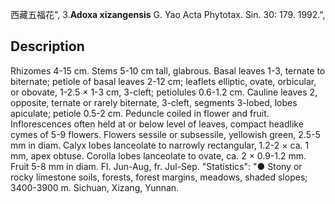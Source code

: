 西藏五福花",
3.**Adoxa xizangensis** G. Yao Acta Phytotax. Sin. 30: 179. 1992.",

## Description
Rhizomes 4-15 cm. Stems 5-10 cm tall, glabrous. Basal leaves 1-3, ternate to biternate; petiole of basal leaves 2-12 cm; leaflets elliptic, ovate, orbicular, or obovate, 1-2.5 × 1-3 cm, 3-cleft; petiolules 0.6-1.2 cm. Cauline leaves 2, opposite, ternate or rarely biternate, 3-cleft, segments 3-lobed, lobes apiculate; petiole 0.5-2 cm. Peduncle coiled in flower and fruit. Inflorescences often held at or below level of leaves, compact headlike cymes of 5-9 flowers. Flowers sessile or subsessile, yellowish green, 2.5-5 mm in diam. Calyx lobes lanceolate to narrowly rectangular, 1.2-2 × ca. 1 mm, apex obtuse. Corolla lobes lanceolate to ovate, ca. 2 × 0.9-1.2 mm. Fruit 5-8 mm in diam. Fl. Jun-Aug, fr. Jul-Sep.
  "Statistics": "● Stony or rocky limestone soils, forests, forest margins, meadows, shaded slopes; 3400-3900 m. Sichuan, Xizang, Yunnan.
